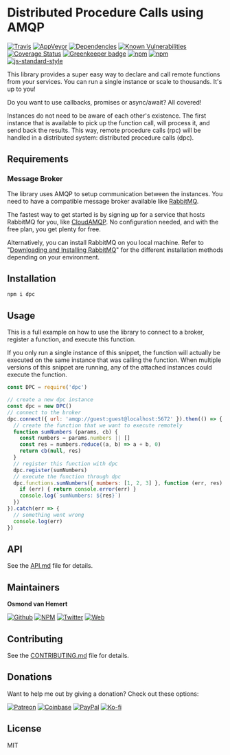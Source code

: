 # Distributed Procedure Calls using AMQP

[![Travis](https://img.shields.io/travis/com/ovhemert/dpc.svg?branch=master&logo=travis)](https://travis-ci.com/ovhemert/dpc)
[![AppVeyor](https://img.shields.io/appveyor/ci/ovhemert/dpc.svg?logo=appveyor)](https://ci.appveyor.com/project/ovhemert/dpc)
[![Dependencies](https://img.shields.io/david/ovhemert/dpc.svg)](https://david-dm.org/ovhemert/dpc)
[![Known Vulnerabilities](https://snyk.io/test/npm/dpc/badge.svg)](https://snyk.io/test/npm/dpc)
[![Coverage Status](https://coveralls.io/repos/github/ovhemert/dpc/badge.svg?branch=master)](https://coveralls.io/github/ovhemert/dpc?branch=master)
[![Greenkeeper badge](https://badges.greenkeeper.io/ovhemert/dpc.svg)](https://greenkeeper.io/)
[![npm](https://img.shields.io/npm/v/dpc.svg)](https://www.npmjs.com/package/dpc)
[![npm](https://img.shields.io/npm/dm/dpc.svg)](https://www.npmjs.com/package/dpc)
[![js-standard-style](https://img.shields.io/badge/code%20style-standard-brightgreen.svg?style=flat)](http://standardjs.com/)

This library provides a super easy way to declare and call remote functions from your services. You can run a single instance or scale to thousands. It's up to you!

Do you want to use callbacks, promises or async/await? All covered!

Instances do not need to be aware of each other's existence. The first instance that is available to pick up the function call, will process it, and send back the results.
This way, remote procedure calls (rpc) will be handled in a distributed system: distributed procedure calls (dpc).

## Requirements

### Message Broker
The library uses AMQP to setup communication between the instances. You need to have a compatible message broker available like [RabbitMQ](https://www.rabbitmq.com).

The fastest way to get started is by signing up for a service that hosts RabbitMQ for you, like [CloudAMQP](https://www.cloudamqp.com). No configuration needed, and with the free plan, you get plenty for free.

Alternatively, you can install RabbitMQ on you local machine. Refer to "[Downloading and Installing RabbitMQ](https://www.rabbitmq.com/download.html)" for the different installation methods depending on your environment.

## Installation

```
npm i dpc
```

## Usage

This is a full example on how to use the library to connect to a broker, register a function, and execute this function.

If you only run a single instance of this snippet, the function will actually be executed on the same instance that was calling the function.
When multiple versions of this snippet are running, any of the attached instances could execute the function.

```js
const DPC = require('dpc')

// create a new dpc instance
const dpc = new DPC()
// connect to the broker
dpc.connect({ url: 'amqp://guest:guest@localhost:5672' }).then(() => {
  // create the function that we want to execute remotely
  function sumNumbers (params, cb) {
    const numbers = params.numbers || []
    const res = numbers.reduce((a, b) => a + b, 0)
    return cb(null, res)
  }
  // register this function with dpc
  dpc.register(sumNumbers)
  // execute the function through dpc
  dpc.functions.sumNumbers({ numbers: [1, 2, 3] }, function (err, res) {
    if (err) { return console.error(err) }
    console.log(`sumNumbers: ${res}`)
  })
}).catch(err => {
  // something went wrong
  console.log(err)
})
```

## API

See the [API.md](./docs/API.md) file for details.

## Maintainers

**Osmond van Hemert**

[![Github](https://img.shields.io/badge/style-github-333333.svg?logo=github&logoColor=white&label=)](https://github.com/ovhemert)
[![NPM](https://img.shields.io/badge/style-npm-333333.svg?logo=npm&logoColor=&label=)](https://www.npmjs.com/~ovhemert)
[![Twitter](https://img.shields.io/badge/style-twitter-333333.svg?logo=twitter&logoColor=&label=)](https://twitter.com/osmondvanhemert)
[![Web](https://img.shields.io/badge/style-website-333333.svg?logoColor=white&label=&logo=diaspora)](https://www.osmondvanhemert.nl)

## Contributing

See the [CONTRIBUTING.md](./docs/CONTRIBUTING.md) file for details.

## Donations

Want to help me out by giving a donation? Check out these options:

[![Patreon](https://img.shields.io/badge/style-patreon-333333.svg?logo=patreon&logoColor=&label=)](https://www.patreon.com/ovhemert)
[![Coinbase](https://img.shields.io/badge/style-bitcoin-333333.svg?logo=bitcoin&logoColor=&label=)](https://commerce.coinbase.com/checkout/fd177bf0-a89a-481b-889e-22bfce857b75)
[![PayPal](https://img.shields.io/badge/style-paypal-333333.svg?logo=paypal&logoColor=&label=)](https://www.paypal.me/osmondvanhemert)
[![Ko-fi](https://img.shields.io/badge/style-coffee-333333.svg?logo=ko-fi&logoColor=&label=)](http://ko-fi.com/ovhemert)

## License

MIT

